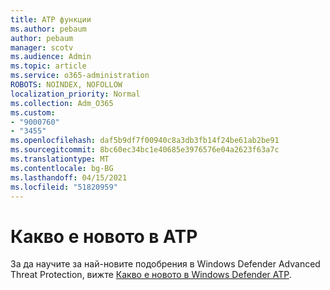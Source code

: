 ```yaml
---
title: ATP функции
ms.author: pebaum
author: pebaum
manager: scotv
ms.audience: Admin
ms.topic: article
ms.service: o365-administration
ROBOTS: NOINDEX, NOFOLLOW
localization_priority: Normal
ms.collection: Adm_O365
ms.custom:
- "9000760"
- "3455"
ms.openlocfilehash: daf5b9df7f00940c8a3db3fb14f24be61ab2be91
ms.sourcegitcommit: 8bc60ec34bc1e40685e3976576e04a2623f63a7c
ms.translationtype: MT
ms.contentlocale: bg-BG
ms.lasthandoff: 04/15/2021
ms.locfileid: "51820959"
---
```

# <a name="whats-new-in-atp"></a>Какво е новото в ATP

За да научите за най-новите подобрения в Windows Defender Advanced Threat Protection, вижте [Какво е новото в Windows Defender ATP](https://www.microsoft.com/security/blog/2018/11/15/whats-new-in-windows-defender-atp/).